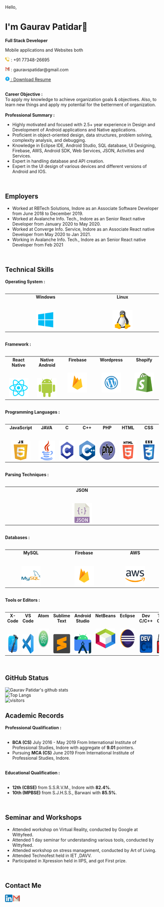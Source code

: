 Hello,
# I'm Gaurav Patidar👋
<p><strong>Full Stack Developer</strong></p>
<p>Mobile applications and Websites both</p>
<p><img height="15px"  width="15px" src="https://github.com/gauravspatidar/gauravspatidar/blob/main/phone.png?raw=true"> : +91 77348-26695</p>
<p><img height="15px"  width="15px" src="https://github.com/gauravspatidar/gauravspatidar/blob/main/email.png?raw=true"> : gauravspatidar@gmail.com</p>
<p><a href="https://docs.google.com/document/d/1gFjLULdRWRtUoGt6MBzxpWTUJBw_kPlSRYKaWyuIP64/edit?usp=sharing"><img height="15px"  width="15px" src="https://github.com/gauravspatidar/gauravspatidar/blob/main/download.png?raw=true"> : Download Resume</a></p>

<br>
<span><strong>Career Objective :</strong></span><br>
To apply my knowledge to achieve organization goals & objectives. Also, to learn new things and apply my potential for the betterment of organization.<br><br>
<span><strong>Professional Summary :</strong></span>
<ul>
  <li>Highly motivated and focused with 2.5+ year experience in Design and Development of Android applications and Native applications.</li>
  <li>Proficient in object-oriented design, data structures, problem solving, complexity analysis, and debugging.</li>
  <li>Knowledge in Eclipse IDE, Android Studio, SQL database, UI Designing, Firebase, AWS, Android SDK, Web Services, JSON, Activities and Services.</li>
  <li>Expert in handling database and API creation.</li>
  <li>Expert in the UI design of various devices and different versions of Android and IOS.</li>
</ul>
<br>


## Employers
<ul>
  <li>Worked at RBTech Solutions, Indore as an Associate Software Developer from June 2018 to December 2019.</li>
  <li>Worked at Avalanche Info. Tech., Indore as an Senior React native Developer from January 2020 to May 2020.</li>
  <li>Worked at Converge Info. Service, Indore as an Associate React native Developer from May 2020 to Jan 2021.</li>
  <li>Working in Avalanche Info. Tech., Indore as an Senior React native Developer from Feb 2021 </li>
</ul>
<br>


## Technical Skills

<span><strong>Operating System :</strong></span><br><br>
<table>
  <tbody>
    <tr valign="top">
      <td width="10%" align="center">
        <span><strong>Windows</strong></span><br><br><br>
        <img height="64px" width="64px" src="https://github.com/gauravspatidar/gauravspatidar/blob/main/windows.png?raw=true">
      </td>
      <td width="10%" align="center">
        <span><strong>Linux</strong></span><br><br><br>
        <img height="64px" width="64px" src="https://github.com/gauravspatidar/gauravspatidar/blob/main/linux.png?raw=true">
      </td>
  </tbody>
</table>
<br>
<span><strong>Framework :</strong></span><br><br>
<table>
  <tbody>
    <tr valign="top">
      <td width="10%" align="center">
        <span><strong>React Native</strong></span><br><br><br>
        <img height="64px"  width="64px" src="https://github.com/gauravspatidar/gauravspatidar/blob/main/react-native.webp?raw=true">
      </td>
      <td width="10%" align="center">
        <span><strong>Native Android</strong></span><br><br><br>
        <img height="64px"  width="64px" src="https://github.com/gauravspatidar/gauravspatidar/blob/main/android.png?raw=true">
      </td>
      <td width="10%" align="center">
        <span><strong>Firebase</strong></span><br><br><br>
        <img height="64px"  width="64px" src="https://github.com/gauravspatidar/gauravspatidar/blob/main/firebase.webp?raw=true">
      </td>
      <td width="10%" align="center">
        <span><strong>Wordpress</strong></span><br><br><br>
        <img height="64px"  width="64px" src="https://github.com/gauravspatidar/gauravspatidar/blob/main/wordpress.webp?raw=true">
      </td>
      <td width="10%" align="center">
        <span><strong>Shopify</strong></span><br><br><br>
        <img height="64px"  width="64px" src="https://github.com/gauravspatidar/gauravspatidar/blob/main/shopify.webp?raw=true">
      </td>
  </tbody>
</table>
 
<br>
<span><strong>Programming Languages :</strong></span><br><br>
<table>
  <tbody>
    <tr valign="top">
      <td width="10%" align="center">
        <span><strong>JavaScript</strong></span><br><br><br>
        <img height="64px"  width="64px" src="https://github.com/gauravspatidar/gauravspatidar/blob/main/javascript.png?raw=true">
      </td>
      <td width="10%" align="center">
        <span><strong>JAVA</strong></span><br><br><br>
        <img height="64px"  width="64px" src="https://github.com/gauravspatidar/gauravspatidar/blob/main/java.png?raw=true">
      </td>
      <td width="10%" align="center">
        <span><strong>C</strong></span><br><br><br>
        <img height="64px"  width="64px" src="https://github.com/gauravspatidar/gauravspatidar/blob/main/c.webp?raw=true">
      </td>
      <td width="10%" align="center">
        <span><strong>C++</strong></span><br><br><br>
        <img height="64px"  width="64px" src="https://github.com/gauravspatidar/gauravspatidar/blob/main/cpp.png?raw=true">
      </td>
      <td width="10%" align="center">
        <span><strong>PHP</strong></span><br><br><br>
        <img height="64px"  width="64px" src="https://github.com/gauravspatidar/gauravspatidar/blob/main/php.svg?raw=true">
      </td>
      <td width="10%" align="center">
        <span><strong>HTML</strong></span><br><br><br>
        <img height="64px"  width="64px" src="https://github.com/gauravspatidar/gauravspatidar/blob/main/html.png?raw=true">
      </td>
      <td width="10%" align="center">
        <span><strong>CSS</strong></span><br><br><br>
        <img height="64px"  width="64px" src="https://github.com/gauravspatidar/gauravspatidar/blob/main/css.webp?raw=true">
      </td>
  </tbody>
</table>
 
<br>
<span><strong>Parsing Techniques :</strong></span><br><br>
<table>
  <tbody>
    <tr valign="top">
      <td width="10%" align="center">
        <span><strong>JSON</strong></span><br><br><br>
        <img height="64px"  width="64px" src="https://github.com/gauravspatidar/gauravspatidar/blob/main/json.png?raw=true">
      </td>
  </tbody>
</table>
<br>
<span><strong>Databases :</strong></span><br><br>
<table>
  <tbody>
    <tr valign="top">
      <td width="10%" align="center">
        <span><strong>MySQL</strong></span><br><br><br>
        <img height="64px"  width="64px" src="https://github.com/gauravspatidar/gauravspatidar/blob/main/mysql.webp?raw=true">
      </td>
      <td width="10%" align="center">
        <span><strong>Firebase</strong></span><br><br><br>
        <img height="64px"  width="64px" src="https://github.com/gauravspatidar/gauravspatidar/blob/main/firebase.webp?raw=true">
      </td>
      <td width="10%" align="center">
        <span><strong>AWS</strong></span><br><br><br>
        <img height="64px"  width="64px" src="https://github.com/gauravspatidar/gauravspatidar/blob/main/aws.png?raw=true">
      </td>
  </tbody>
</table>
<br>
<span><strong>Tools or Editors :</strong></span><br><br>
<table>
  <tbody>
    <tr valign="top">
      <td width="10%" align="center">
        <span><strong>X-Code</strong></span><br><br><br>
        <img height="64px"  width="64px" src="https://github.com/gauravspatidar/gauravspatidar/blob/main/x-code.png?raw=true">
      </td>
      <td width="10%" align="center">
        <span><strong>VS Code</strong></span><br><br><br>
        <img height="64px"  width="64px" src="https://github.com/gauravspatidar/gauravspatidar/blob/main/vs-code.png?raw=true">
      </td>
      <td width="10%" align="center">
        <span><strong>Atom</strong></span><br><br><br>
        <img height="64px"  width="64px" src="https://github.com/gauravspatidar/gauravspatidar/blob/main/atom.png?raw=true">
      </td>
      <td width="10%" align="center">
        <span><strong>Sublime Text</strong></span><br><br><br>
        <img height="64px"  width="64px" src="https://github.com/gauravspatidar/gauravspatidar/blob/main/sublime-text.png?raw=true">
      </td>
      <td width="10%" align="center">
        <span><strong>Android Studio</strong></span><br><br><br>
        <img height="64px"  width="64px" src="https://github.com/gauravspatidar/gauravspatidar/blob/main/android-studio.png?raw=true">
      </td>
      <td width="10%" align="center">
        <span><strong>NetBeans</strong></span><br><br><br>
        <img height="64px"  width="64px" src="https://github.com/gauravspatidar/gauravspatidar/blob/main/netbeans.png?raw=true">
      </td>
      <td width="10%" align="center">
        <span><strong>Eclipse</strong></span><br><br><br>
        <img height="64px"  width="64px" src="https://github.com/gauravspatidar/gauravspatidar/blob/main/eclipse.png?raw=true">
      </td>
      <td width="10%" align="center">
        <span><strong>Dev C/C++</strong></span><br><br><br>
        <img height="64px"  width="64px" src="https://github.com/gauravspatidar/gauravspatidar/blob/main/dev-c-cpp.png?raw=true">
      </td>
      <td width="10%" align="center">
        <span><strong>Turbo C/C++</strong></span><br><br><br>
        <img height="64px"  width="64px" src="https://github.com/gauravspatidar/gauravspatidar/blob/main/turbo-c-cpp.png?raw=true">
      </td>
  </tbody>
</table>
<br>


## GitHub Status

![Gaurav Patidar's github stats](https://github-readme-stats.vercel.app/api?username=gauravspatidar&show_icons=true&theme=radical)
<br>
![Top Langs](https://github-readme-stats.vercel.app/api/top-langs/?username=gauravspatidar&show_icons=true&theme=radical)
<br>
![visitors](https://visitor-badge.glitch.me/badge?page_id=gauravspatidar.gauravspatidar)
<br>


## Academic Records

<span><strong>Professional Qualification :</strong></span><br><br>
<ul>
  <li><strong>BCA (CS)</strong> July 2016 - May 2019 From International Institute of Professional Studies, Indore with aggregate of <strong>9.01</strong> pointers.</li>
  <li>Pursuing <strong>MCA (CS)</strong> June 2019 From International Institute of Professional Studies, Indore.</li>
</ul>
<br>
<span><strong>Educational Qualification :</strong></span><br><br>
<ul>
  <li><strong>12th (CBSE)</strong> from S.S.R.V.M., Indore with <strong>82.4%</strong>.</li>
  <li><strong>10th (MPBSE)</strong> from S.J.H.S.S., Barwani with <strong>85.5%</strong>.</li>
</ul>
<br>


## Seminar and Workshops
<ul>
  <li>Attended workshop on Virtual Reality, conducted by Google at Wittyfeed.</li>
  <li>Attended 1 day seminar for understanding various tools, conducted by Wittyfeed.</li>
  <li>Attended workshop on stress management, conducted by Art of Living.</li>
  <li>Attended Technofest held in IET ,DAVV.</li>
  <li>Participated in Xpression held in IIPS, and got First prize.</li>
</ul>
<br>


## Contact Me

<a href="https://www.linkedin.com/in/gaurav-s-patidar" target="_blank">
  <img align="left" height="24px" width="24px" src="https://github.com/gauravspatidar/gauravspatidar/blob/main/linkedin.png?raw=true" />
</a>

<a href="mailto:gauravspatidar@gmail.com" target="_blank">
  <img align="left" height="24px" width="26px" src="https://github.com/gauravspatidar/gauravspatidar/blob/main/email.png?raw=true" />
</a>
